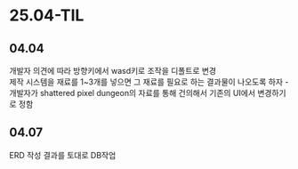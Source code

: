 # 25.04-TIL
## 04.04
개발자 의견에 따라 방향키에서 wasd키로 조작을 디폴트로 변경   
제작 시스템을 재료를 1~3개를 넣으면 그 재료를 필요로 하는 결과물이 나오도록 하자 - 개발자가 shattered pixel dungeon의 자료를 통해 건의해서 기존의 UI에서 변경하기로 정함  
  
## 04.07
ERD 작성 결과를 토대로 DB작업
